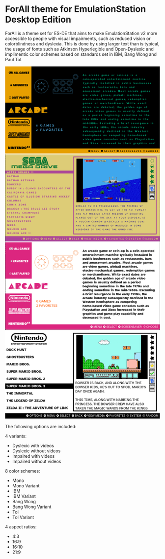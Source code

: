 # ForAll theme for EmulationStation Desktop Edition

ForAll is a theme set for ES-DE that aims to make EmulationStation v2 more accessible to people with visual impairments, such as reduced vision or colorblindness and dyslexia. This is done by using larger text than is typical, the usage of fonts such as Atkinson Hyperlegible and Open-Dyslexic and implimentic color schemes based on standards set in IBM, Bang Wong and Paul Tol.

![systems](sys2.png)	
![games](game2.png)
![systems](sys1.png)
![games](game1.png)


The following options are included: 

4 variants:

- Dyslexic with videos
- Dyslexic without videos
- Impaired with videos 
- Impaired without videos


8 color schemes: 

- Mono 
- Mono Variant
- IBM
- IBM Variant
- Bang Wong
- Bang Wong Variant
- Tol
- Tol Variant

4 aspect ratios:

- 4:3
- 16:9
- 16:10
- 21:9



